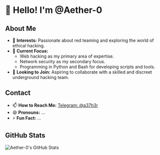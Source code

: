 # 👋 Hello! I'm @Aether-0

## About Me
- 👀 **Interests:** Passionate about red teaming and exploring the world of ethical hacking.
- 🌱 **Current Focus:** 
  - Web hacking as my primary area of expertise.
  - Network security as my secondary focus.
  - Programming in Python and Bash for developing scripts and tools.
- 💞️ **Looking to Join:** Aspiring to collaborate with a skilled and discreet underground hacking team.

## Contact
- 📫 **How to Reach Me:** [Telegram: @a37h3r](https://t.me/a37h3r)
- 😄 **Pronouns:** ...
- ⚡ **Fun Fact:** ...

## GitHub Stats
![Aether-0's GitHub Stats](https://github-readme-stats.vercel.app/api?username=Aether-0&show_icons=true&theme=tokyonight)


